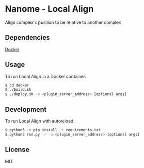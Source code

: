 # Nanome - Local Align

Align complex's position to be relative to another complex

## Dependencies

[Docker](https://docs.docker.com/get-docker/)

## Usage

To run Local Align in a Docker container:

```sh
$ cd docker
$ ./build.sh
$ ./deploy.sh -a <plugin_server_address> [optional args]
```

## Development

To run Local Align with autoreload:

```sh
$ python3 -m pip install -r requirements.txt
$ python3 run.py -r -a <plugin_server_address> [optional args]
```

## License

MIT
